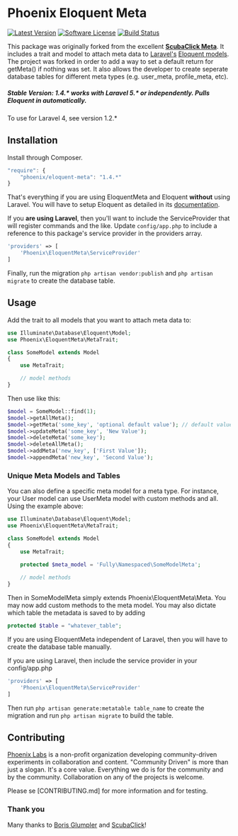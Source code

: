 # Phoenix Eloquent Meta

[![Latest Version](https://img.shields.io/github/release/phoenix-labs/eloquent-meta.svg?style=flat-square)](https://github.com/phoenix-labs/eloquent-meta/releases)
[![Software License](https://img.shields.io/badge/license-MIT-brightgreen.svg?style=flat-square)](LICENSE.md)
[![Build Status](https://img.shields.io/travis/phoenix-labs/eloquent-meta/master.svg?style=flat-square)](https://travis-ci.org/phoenix-labs/eloquent-meta)

This package was originally forked from the excellent **[ScubaClick Meta](https://github.com/ScubaClick/scubaclick-meta)**. It includes a trait and model to attach meta data to [Laravel's](http://laravel.com/) [Eloquent models](http://laravel.com/docs/eloquent). The project was forked in order to add a way to set a default return for getMeta() if nothing was set. It also allows the developer to create seperate database tables for different meta types (e.g. user_meta, profile_meta, etc).

##### Stable Version: 1.4.* works with Laravel 5.* or independently. Pulls Eloquent in automatically.
To use for Laravel 4, see version 1.2.*

## Installation

Install through Composer.

```js
"require": {
    "phoenix/eloquent-meta": "1.4.*"
}
```

That's everything if you are using EloquentMeta and Eloquent **without** using Laravel. You will have to setup Eloquent as detailed
in its [documentation](https://github.com/illuminate/database).

If you **are using Laravel**, then you'll want to include the ServiceProvider that will register commands and the like. Update `config/app.php` to include a reference to this package's service provider in the providers array.

```php
'providers' => [
    'Phoenix\EloquentMeta\ServiceProvider'
]
```

Finally, run the migration `php artisan vendor:publish` and `php artisan migrate` to create the database table.

## Usage
Add the trait to all models that you want to attach meta data to:

```php
use Illuminate\Database\Eloquent\Model;
use Phoenix\EloquentMeta\MetaTrait;

class SomeModel extends Model
{
    use MetaTrait;

    // model methods
}
```

Then use like this:

```php
$model = SomeModel::find(1);
$model->getAllMeta();
$model->getMeta('some_key', 'optional default value'); // default value only returned if no meta found.
$model->updateMeta('some_key', 'New Value');
$model->deleteMeta('some_key');
$model->deleteAllMeta();
$model->addMeta('new_key', ['First Value']);
$model->appendMeta('new_key', 'Second Value');
```

### Unique Meta Models and Tables
You can also define a specific meta model for a meta type. For instance, your User model can use UserMeta model with custom methods and all. Using the example above:

```php
use Illuminate\Database\Eloquent\Model;
use Phoenix\EloquentMeta\MetaTrait;

class SomeModel extends Model
{
    use MetaTrait;
    
    protected $meta_model = 'Fully\Namespaced\SomeModelMeta';

    // model methods
}
```
Then in SomeModelMeta simply extends Phoenix\EloquentMeta\Meta. You may now add custom methods to the meta model. You may also dictate which table the metadata is saved to by adding

```php
protected $table = "whatever_table";
```

If you are using EloquentMeta independent of Laravel, then you will have to create the database table manually.

If you are using Laravel, then include the service provider in your config/app.php

```php
'providers' => [
    'Phoenix\EloquentMeta\ServiceProvider'
]
```

Then run ```php artisan generate:metatable table_name``` to create the migration and run ```php artisan migrate``` to build the table.

## Contributing
[Phoenix Labs](http://phoenixlabstech.org) is a non-profit organization developing community-driven experiments in collaboration and content. "Community Driven" is more than just a slogan. It's a core value. Everything we do is for the community and by the community. Collaboration on any of the projects is welcome.

Please se [CONTRIBUTING.md] for more information and for testing.

### Thank you
Many thanks to [Boris Glumpler](https://github.com/shabushabu) and [ScubaClick](https://github.com/ScubaClick)!

